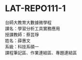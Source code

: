 # LAT-REPO111-1
台師大教育大數據微學程</br>
課名：學習分析工具實務應用</br>
授課教師：蔡芸琤</br>
姓名：薛惠文</br>
系級：科技系碩一</br>
課程筆記區、作業連結區、專題連結區</br>
